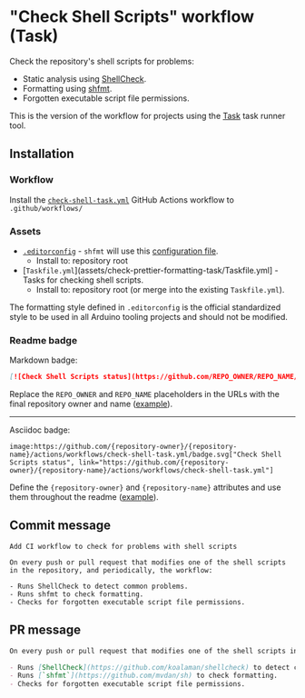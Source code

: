 # "Check Shell Scripts" workflow (Task)

Check the repository's shell scripts for problems:

- Static analysis using [ShellCheck](https://github.com/koalaman/shellcheck).
- Formatting using [shfmt](https://github.com/mvdan/sh).
- Forgotten executable script file permissions.

This is the version of the workflow for projects using the [Task](https://taskfile.dev/#/) task runner tool.

## Installation

### Workflow

Install the [`check-shell-task.yml`](check-shell-task.yml) GitHub Actions workflow to `.github/workflows/`

### Assets

- [`.editorconfig`](assets/shared/.editorconfig) - `shfmt` will use this [configuration file](https://editorconfig.org/).
  - Install to: repository root
- [`Taskfile.yml`](assets/check-prettier-formatting-task/Taskfile.yml] - Tasks for checking shell scripts.
  - Install to: repository root (or merge into the existing `Taskfile.yml`).

The formatting style defined in `.editorconfig` is the official standardized style to be used in all Arduino tooling projects and should not be modified.

### Readme badge

Markdown badge:

```markdown
[![Check Shell Scripts status](https://github.com/REPO_OWNER/REPO_NAME/actions/workflows/check-shell-task.yml/badge.svg)](https://github.com/REPO_OWNER/REPO_NAME/actions/workflows/check-shell-task.yml)
```

Replace the `REPO_OWNER` and `REPO_NAME` placeholders in the URLs with the final repository owner and name ([example](https://raw.githubusercontent.com/arduino-libraries/ArduinoIoTCloud/master/README.md)).

---

Asciidoc badge:

```adoc
image:https://github.com/{repository-owner}/{repository-name}/actions/workflows/check-shell-task.yml/badge.svg["Check Shell Scripts status", link="https://github.com/{repository-owner}/{repository-name}/actions/workflows/check-shell-task.yml"]
```

Define the `{repository-owner}` and `{repository-name}` attributes and use them throughout the readme ([example](https://raw.githubusercontent.com/arduino-libraries/WiFiNINA/master/README.adoc)).

## Commit message

```
Add CI workflow to check for problems with shell scripts

On every push or pull request that modifies one of the shell scripts in the repository, and periodically, the workflow:

- Runs ShellCheck to detect common problems.
- Runs shfmt to check formatting.
- Checks for forgotten executable script file permissions.
```

## PR message

```markdown
On every push or pull request that modifies one of the shell scripts in the repository, and periodically, the workflow:

- Runs [ShellCheck](https://github.com/koalaman/shellcheck) to detect common problems.
- Runs [`shfmt`](https://github.com/mvdan/sh) to check formatting.
- Checks for forgotten executable script file permissions.
```
